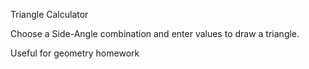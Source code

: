 Triangle Calculator

Choose a Side-Angle combination and enter values to draw a triangle.

Useful for geometry homework
